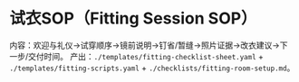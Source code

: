 # 试衣SOP（Fitting Session SOP）

内容：欢迎与礼仪→试穿顺序→镜前说明→钉省/暂缝→照片证据→改衣建议→下一步/交付时间。
产出：`./templates/fitting-checklist-sheet.yaml` + `./templates/fitting-scripts.yaml` + `./checklists/fitting-room-setup.md`。
